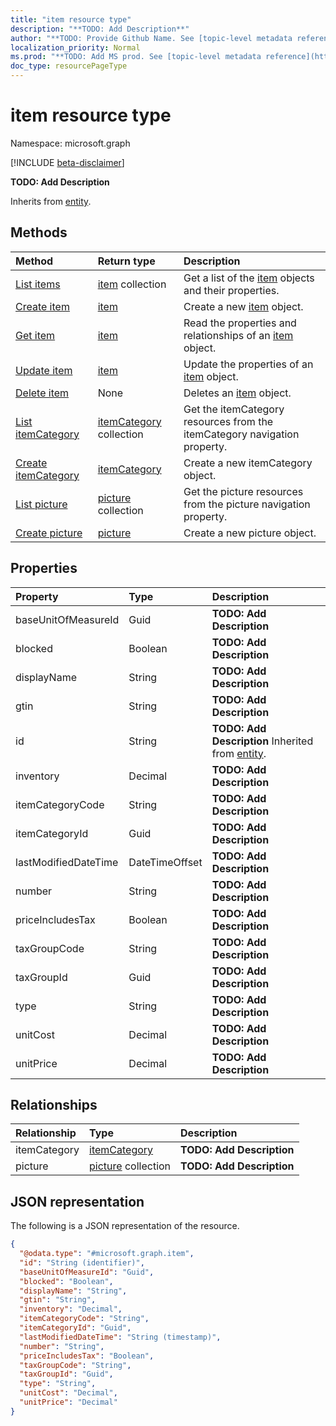 ```yaml
---
title: "item resource type"
description: "**TODO: Add Description**"
author: "**TODO: Provide Github Name. See [topic-level metadata reference](https://msgo.azurewebsites.net/add/document/guidelines/metadata.html#topic-level-metadata)**"
localization_priority: Normal
ms.prod: "**TODO: Add MS prod. See [topic-level metadata reference](https://msgo.azurewebsites.net/add/document/guidelines/metadata.html#topic-level-metadata)**"
doc_type: resourcePageType
---
```


# item resource type

Namespace: microsoft.graph

[!INCLUDE [beta-disclaimer](../../includes/beta-disclaimer.md)]

**TODO: Add Description**


Inherits from [entity](../resources/entity.md).

## Methods
|Method|Return type|Description|
|:---|:---|:---|
|[List items](../api/item-list.md)|[item](../resources/item.md) collection|Get a list of the [item](../resources/item.md) objects and their properties.|
|[Create item](../api/item-create.md)|[item](../resources/item.md)|Create a new [item](../resources/item.md) object.|
|[Get item](../api/item-get.md)|[item](../resources/item.md)|Read the properties and relationships of an [item](../resources/item.md) object.|
|[Update item](../api/item-update.md)|[item](../resources/item.md)|Update the properties of an [item](../resources/item.md) object.|
|[Delete item](../api/item-delete.md)|None|Deletes an [item](../resources/item.md) object.|
|[List itemCategory](../api/item-list-itemcategory.md)|[itemCategory](../resources/itemcategory.md) collection|Get the itemCategory resources from the itemCategory navigation property.|
|[Create itemCategory](../api/item-post-itemcategory.md)|[itemCategory](../resources/itemcategory.md)|Create a new itemCategory object.|
|[List picture](../api/item-list-picture.md)|[picture](../resources/picture.md) collection|Get the picture resources from the picture navigation property.|
|[Create picture](../api/item-post-picture.md)|[picture](../resources/picture.md)|Create a new picture object.|

## Properties
|Property|Type|Description|
|:---|:---|:---|
|baseUnitOfMeasureId|Guid|**TODO: Add Description**|
|blocked|Boolean|**TODO: Add Description**|
|displayName|String|**TODO: Add Description**|
|gtin|String|**TODO: Add Description**|
|id|String|**TODO: Add Description** Inherited from [entity](../resources/entity.md).|
|inventory|Decimal|**TODO: Add Description**|
|itemCategoryCode|String|**TODO: Add Description**|
|itemCategoryId|Guid|**TODO: Add Description**|
|lastModifiedDateTime|DateTimeOffset|**TODO: Add Description**|
|number|String|**TODO: Add Description**|
|priceIncludesTax|Boolean|**TODO: Add Description**|
|taxGroupCode|String|**TODO: Add Description**|
|taxGroupId|Guid|**TODO: Add Description**|
|type|String|**TODO: Add Description**|
|unitCost|Decimal|**TODO: Add Description**|
|unitPrice|Decimal|**TODO: Add Description**|

## Relationships
|Relationship|Type|Description|
|:---|:---|:---|
|itemCategory|[itemCategory](../resources/itemcategory.md)|**TODO: Add Description**|
|picture|[picture](../resources/picture.md) collection|**TODO: Add Description**|

## JSON representation
The following is a JSON representation of the resource.
<!-- {
  "blockType": "resource",
  "keyProperty": "id",
  "@odata.type": "microsoft.graph.item",
  "baseType": "microsoft.graph.entity",
  "openType": false
}
-->
``` json
{
  "@odata.type": "#microsoft.graph.item",
  "id": "String (identifier)",
  "baseUnitOfMeasureId": "Guid",
  "blocked": "Boolean",
  "displayName": "String",
  "gtin": "String",
  "inventory": "Decimal",
  "itemCategoryCode": "String",
  "itemCategoryId": "Guid",
  "lastModifiedDateTime": "String (timestamp)",
  "number": "String",
  "priceIncludesTax": "Boolean",
  "taxGroupCode": "String",
  "taxGroupId": "Guid",
  "type": "String",
  "unitCost": "Decimal",
  "unitPrice": "Decimal"
}
```

